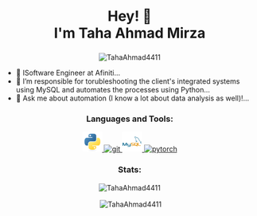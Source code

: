 
<h1 align="center">Hey! 👋<br> I'm Taha Ahmad Mirza</h1>
<h3 align="center"></h3>


<!--
**alizahidraja/alizahidraja** is a ✨ _special_ ✨ repository because its `README.md` (this file) appears on your GitHub profile.

Here are some ideas to get you started:

- 🔭 I’m currently working on Afiniti as Software Engineer...
- 🌱 I’m currently learning Python...
- 👯 I’m looking to collaborate on Google Summer of Code ...
- 💬 Ask me about AI and Data Science...
-->



<p align="center"> <img src="https://komarev.com/ghpvc/?username=TahaAhmad4411&label=Profile%20views&color=0e75b6&style=flat" alt="TahaAhmad4411" /> </p>




- 🔭 ISoftware Engineer at Afiniti...
- 🌱 I’m responsible for torubleshooting the client's integrated systems using MySQL and automates the processes using Python...
- 💬 Ask me about automation (I know a lot about data analysis as well)!...

<!--
<h3 align="center">Connect with me:</h3>
<p align="center">
 <a href="https://kaggle.com/alizahidraja" target="blank"><img align="center" src="https://raw.githubusercontent.com/rahuldkjain/github-profile-readme-generator/master/src/images/icons/Social/kaggle.svg" alt="alizahidraja" height="30" width="40" /></a>
 <a href="https://linkedin.com/in/alizahidraja" target="blank"><img align="center" src="https://raw.githubusercontent.com/rahuldkjain/github-profile-readme-generator/master/src/images/icons/Social/linked-in-alt.svg" alt="alizahidraja" height="30" width="40" /></a>
-->


<h3 align="center">Languages and Tools:</h3>
<p  align="center">
 <a href="https://www.python.org" target="_blank"> <img src="https://raw.githubusercontent.com/devicons/devicon/master/icons/python/python-original.svg" alt="python" width="40" height="40"/> </a>
 <a href="https://git-scm.com/" target="_blank"> <img src="https://www.vectorlogo.zone/logos/git-scm/git-scm-icon.svg" alt="git" width="40" height="40"/> </a> 
<a href="https://www.mysql.com/" target="_blank"> <img src="https://raw.githubusercontent.com/devicons/devicon/master/icons/mysql/mysql-original-wordmark.svg" alt="mysql" width="40" height="40"/> </a>
 <a href="https://pytorch.org/" target="_blank"> <img src="https://www.vectorlogo.zone/logos/pytorch/pytorch-icon.svg" alt="pytorch" width="40" height="40"/> </a>
</p>



<h3 align="center">Stats:</h3>
<p  align="center"><img align="center" src="https://github-readme-stats.vercel.app/api/top-langs?username=TahaAhmad4411&show_icons=true&locale=en&layout=compact" alt="TahaAhmad4411" /></p>


<p  align="center">&nbsp;<img align="center" src="https://github-readme-stats.vercel.app/api?username=TahaAhmad4411&show_icons=true&locale=en" alt="TahaAhmad4411" /></p>

<!-- <p  align="center"><img align="center" src="https://github-readme-streak-stats.herokuapp.com/?user=TahaAhmad4411&" alt="TahaAhmad4411" /></p> -->



<!-- ## View more repositories 👇 -->

